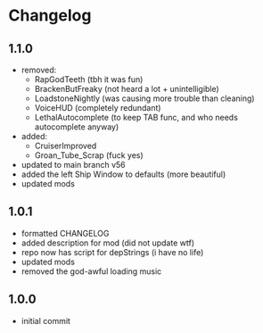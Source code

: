 # Changelog

## 1.1.0

- removed:
  - RapGodTeeth (tbh it was fun)
  - BrackenButFreaky (not heard a lot + unintelligible)
  - LoadstoneNightly (was causing more trouble than cleaning)
  - VoiceHUD (completely redundant)
  - LethalAutocomplete (to keep TAB func, and who needs autocomplete anyway)
- added:
  - CruiserImproved
  - Groan_Tube_Scrap (fuck yes)
- updated to main branch v56
- added the left Ship Window to defaults (more beautiful)
- updated mods

## 1.0.1

- formatted CHANGELOG
- added description for mod (did not update wtf)
- repo now has script for depStrings (i have no life)
- updated mods
- removed the god-awful loading music

## 1.0.0

- initial commit
